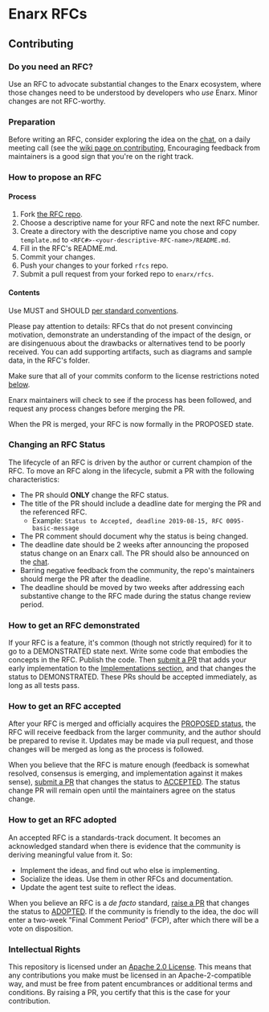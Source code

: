# Enarx RFCs

## Contributing

### Do you need an RFC?

Use an RFC to advocate substantial changes to the Enarx ecosystem, where
those changes need to be understood by developers who *use* Enarx. Minor
changes are not RFC-worthy.

### Preparation

Before writing an RFC, consider exploring the idea on the
[chat](https://gitter.im/enarx/community), on a daily meeting call
(see the [wiki page on contributing](
https://github.com/enarx/enarx/wiki/How-to-contribute),
Encouraging feedback from maintainers is a good sign that you're on
the right track.

### How to propose an RFC

#### Process

1. Fork [the RFC repo](https://github.com/enarx/rfcs).
2. Choose a descriptive name for your RFC and note the next RFC number.
3. Create a directory with the descriptive name you chose and copy
   `template.md` to `<RFC#>-<your-descriptive-RFC-name>/README.md`.
4. Fill in the RFC's README.md.
5. Commit your changes.
6. Push your changes to your forked `rfcs` repo.
7. Submit a pull request from your forked repo to `enarx/rfcs`.

#### Contents

Use MUST and SHOULD [per standard conventions](https://tools.ietf.org/html/rfc2119).

Please pay attention to details: RFCs that do not present convincing
motivation, demonstrate an understanding of the impact of the design, or are
disingenuous about the drawbacks or alternatives tend to be poorly received.
You can add supporting artifacts, such as diagrams and sample data, in the
RFC's folder.

Make sure that all of your commits conform to the license restrictions noted
[below](#intellectual-rights).

Enarx maintainers will check to see if the process has been followed, and
request any process changes before merging the PR.

When the PR is merged, your RFC is now formally in the PROPOSED state.

### Changing an RFC Status

The lifecycle of an RFC is driven by the author or current champion of the 
RFC. To move an RFC along in the lifecycle, submit a PR with the following
characteristics:

- The PR should __ONLY__ change the RFC status.
- The title of the PR should include a deadline date for merging the PR and the referenced RFC.
  - Example: `Status to Accepted, deadline 2019-08-15, RFC 0095-basic-message`
- The PR comment should document why the status is being changed.
- The deadline date should be 2 weeks after announcing the proposed status
  change on an Enarx call. The PR should also be announced on the [chat](https://gitter.im/enarx/community).
- Barring negative feedback from the community, the repo's maintainers should
  merge the PR after the deadline.
- The deadline should be moved by two weeks after addressing each substantive
  change to the RFC made during the status change review period.


### How to get an RFC demonstrated

If your RFC is a feature, it's common (though not strictly required) for
it to go to a DEMONSTRATED state next. Write some code that embodies the
concepts in the RFC. Publish the code. Then [submit a PR](#changing-an-rfc-status)
that adds your early implementation to the [Implementations section](/00000-template.md#implementations),
and that changes the status to DEMONSTRATED. These PRs should be accepted
immediately, as long as all tests pass.

### How to get an RFC accepted

After your RFC is merged and officially acquires the [PROPOSED status](
README.md#status--proposed), the RFC will receive feedback from the larger community,
and the author should be prepared to revise it. Updates may be made via pull request,
and those changes will be merged as long as the process is followed.

When you believe that the RFC is mature enough (feedback is somewhat resolved,
consensus is emerging, and implementation against it makes sense), [submit a PR](#changing-an-rfc-status) that
changes the status to [ACCEPTED](README.md#status--accepted). The status change PR
will remain open until the maintainers agree on the status change.

### How to get an RFC adopted

An accepted RFC is a standards-track document. It becomes an acknowledged
standard when there is evidence that the community is deriving meaningful
value from it. So:

- Implement the ideas, and find out who else is implementing.
- Socialize the ideas. Use them in other RFCs and documentation.
- Update the agent test suite to reflect the ideas.

When you believe an RFC is a _de facto_ standard, [raise a PR](#changing-an-rfc-status)
that changes the status to [ADOPTED](README.md#status--adopted).  If the
community is friendly to the idea, the doc will enter a two-week
"Final Comment Period" (FCP), after which there will be a vote on disposition.

### Intellectual Rights

This repository is licensed under an [Apache 2.0 License](LICENSE).
This means that any contributions you make must be licensed in an
Apache-2-compatible way, and must be free from patent encumbrances or
additional terms and conditions. By raising a PR, you certify that this is
the case for your contribution.
